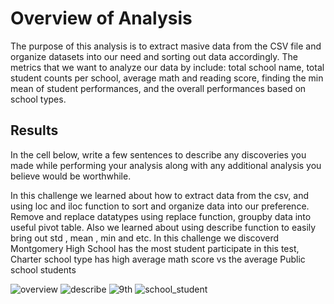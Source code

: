 
# Overview of Analysis

The purpose of this analysis is to extract masive data from the CSV file and organize datasets into our need and sorting out data accordingly. 
The metrics that we want to analyze our data by include: total school name, total student counts per school, average math and reading score, finding the min mean of student performances, and the overall performances based on school types.


## Results
In the cell below, write a few sentences to describe any discoveries you made while performing your analysis along with any additional analysis you believe would be worthwhile.

In this challenge we learned about how to extract data from the csv, and using loc and iloc function to sort and organize data into our preference. Remove and replace datatypes using replace function, groupby data into useful pivot table. Also we learned about using describe function to easily bring out std , mean , min and etc. In this challenge we discoverd Montgomery High School has the most student participate in this test, Charter school type has high average math score vs the average Public school students

![overview]("https://github.com/Hotpocket106/School_District_Analysis/blob/main/Resources/overall_view.png?raw=true")
![describe]("https://github.com/Hotpocket106/School_District_Analysis/blob/main/Resources/describe.png?raw=true")
![9th]("https://github.com/Hotpocket106/School_District_Analysis/blob/main/Resources/9th_average.png?raw=true")
![school_student]("https://github.com/Hotpocket106/School_District_Analysis/blob/main/Resources/school%E2%80%94%E2%80%94students.png?raw=true")

